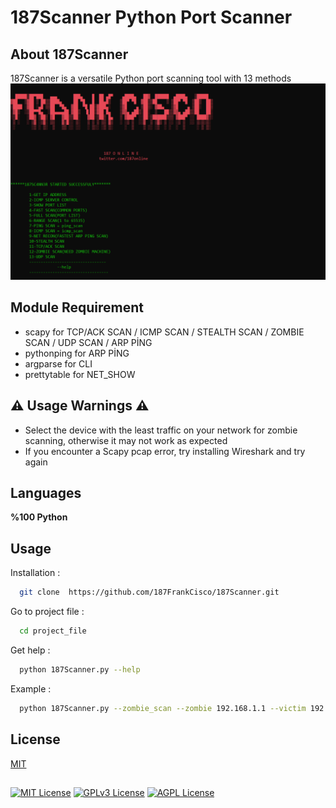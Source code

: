 # 187Scanner Python Port Scanner 

## About 187Scanner 
187Scanner is a versatile Python port scanning tool with 13 methods
<img src="https://github.com/187FrankCisco/187Sc4nn3r/blob/main/start.png?raw=true" >


## Module Requirement
* scapy for  TCP/ACK SCAN / ICMP SCAN / STEALTH SCAN / ZOMBIE SCAN / UDP SCAN / ARP PİNG
* pythonping  for ARP PİNG
* argparse  for CLI
* prettytable  for NET_SHOW

## ⚠️ Usage Warnings ⚠️
* Select the device with the least traffic on your network for zombie scanning, otherwise it may     not work as expected
* If you encounter a Scapy pcap error, try installing Wireshark and try again

## Languages

**%100 Python**

## Usage

Installation :

```bash
  git clone  https://github.com/187FrankCisco/187Scanner.git

```

Go to project file :

```bash
  cd project_file
```

Get help :

```bash
  python 187Scanner.py --help
```

Example :

```bash
  python 187Scanner.py --zombie_scan --zombie 192.168.1.1 --victim 192.168.1.99
```
## License

[MIT](https://choosealicense.com/licenses/mit/)

## 

[![MIT License](https://img.shields.io/badge/License-MIT-green.svg)](https://choosealicense.com/licenses/mit/)
[![GPLv3 License](https://img.shields.io/badge/License-GPL%20v3-yellow.svg)](https://opensource.org/licenses/)
[![AGPL License](https://img.shields.io/badge/license-AGPL-blue.svg)](http://www.gnu.org/licenses/agpl-3.0)
